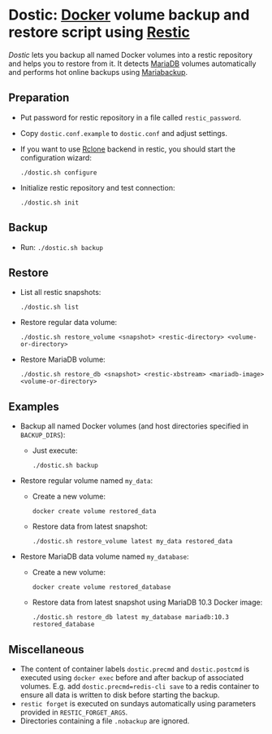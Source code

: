 Dostic: [Docker](https://www.docker.com/) volume backup and restore script using [Restic](https://restic.net/)
==============================================================================================================
*Dostic* lets you backup all named Docker volumes into a restic repository and helps you to restore from it. It detects [MariaDB](https://mariadb.org/) volumes automatically and performs hot online backups using [Mariabackup](https://mariadb.com/kb/en/library/mariabackup-overview/).

Preparation
-----------

* Put password for restic repository in a file called `restic_password`.
* Copy `dostic.conf.example` to `dostic.conf` and adjust settings.
* If you want to use [Rclone](https://rclone.org/) backend in restic, you should start the configuration wizard:
  
  `./dostic.sh configure`
* Initialize restic repository and test connection:
  
  `./dostic.sh init`

Backup
------

* Run:
  `./dostic.sh backup`

Restore
-------

* List all restic snapshots:
  
  `./dostic.sh list`

* Restore regular data volume:
  
  `./dostic.sh restore_volume <snapshot> <restic-directory> <volume-or-directory>`

* Restore MariaDB volume:
  
  `./dostic.sh restore_db <snapshot> <restic-xbstream> <mariadb-image> <volume-or-directory>`

Examples
--------

* Backup all named Docker volumes (and host directories specified in `BACKUP_DIRS`):
  - Just execute:
    
    `./dostic.sh backup`

* Restore regular volume named `my_data`:
  - Create a new volume:
    
    `docker create volume restored_data`
  - Restore data from latest snapshot:
    
    `./dostic.sh restore_volume latest my_data restored_data`

* Restore MariaDB data volume named `my_database`:
  - Create a new volume:
    
    `docker create volume restored_database`
  - Restore data from latest snapshot using MariaDB 10.3 Docker image:
    
    `./dostic.sh restore_db latest my_database mariadb:10.3 restored_database`

Miscellaneous
-------------

* The content of container labels `dostic.precmd` and `dostic.postcmd` is executed using `docker exec` before and after backup of associated volumes. E.g. add `dostic.precmd=redis-cli save` to a redis container to ensure all data is written to disk before starting the backup.
* `restic forget` is executed on sundays automatically using parameters provided in `RESTIC_FORGET_ARGS`.
* Directories containing a file `.nobackup` are ignored.
